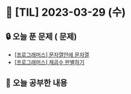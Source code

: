 # 📆 [TIL] 2023-03-29 (수)

## 🔒 오늘 푼 문제 ( 문제)

- [[프로그래머스] 문자열안에 문자열](https://school.programmers.co.kr/learn/courses/30/lessons/120908)
- [[프로그래머스] 제곱수 판별하기](https://school.programmers.co.kr/learn/courses/30/lessons/120909)

## 📝 오늘 공부한 내용
